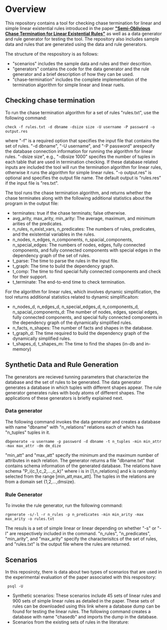 # Overview

This repository contains a tool for checking chase termination for linear and simple linear existential rules introduced in the paper [**"Semi-Oblivious Chase Termination for Linear Existential Rules"**](https://github.com/mostafamilani/chase-termination/blob/main/chase-termination.pdf) as well as a data generator and rule generator for testing the tool. The repository also includes sample data and rules that are generated using the data and rule generators.

The structure of the respository is as follows:
- \"scenarios\" includes the sample data and rules and their descrition. 
- \"generators\" contains the code for the data generator and the rule generator and a brief description of how they can be used.
- \"chase-termination\" includes the complete implementation of the termination algorithm for simple linear and linear ruels.

## Checking chase termination 

To run the chase termination algorithm for a set of rules "rules.txt", use the following command:

```check -f rules.txt -d dbname -dsize size -U username -P password -o output.res```

where "-f" is a required option that specifies the input file that contains the set of rules. "-d dbname", "-U username", and "-P password" arespecify the database connection information for running the algorithm for linear rules. "-dsize size", e.g., "-dbsize 1000" specifes the number of tuples in each table that are used in termination checking. If these database related inputs are included the tool will run the termination algorithm for linear rules, otherwise it runs the algorithm for simple linear rules. "-o output.res" is optional and specifies the output file name. The default output is "rules.res" if the input file is "res.txt". 

The tool runs the chase termination algorithm, and returns whether the chase terminates along with the following additional statistics about the program in the output file:

- terminates: true if the chase terminats; false otherwise.
- avg_arity, max_arity, min_arity: The average, maximum, and minimum arities of the predicates.
- n_rules, n_exist_vars, n_predicates: The numbers of rules, predicates, and the existential variables in the rules.
- n_nodes, n_edges, n_components, n_spacial_components, n_special_edges: The numbers of nodes, edges, fully connected components, and fully connected components with special edges in the dependency graph of the set of rules.
- t_parse: The time to parse the rules in the input file.
- t_graph: The time to build the dependency graph.
- t_comp: The time to find special fully connected components and check for their support.
- t_terminate: The end-to-end time to check termination.

For the algorithm for linear rules, which involves dynamic simplification, the tool returns additional statistics related to dynamic simplificaiton:
- n_nodes_d, n_edges_d, n_special_edges_d, n_components_d, n_spacial_components_d: The number of nodes, edges, special edges, fully connected components, and special fully connected components in the dependency graph of the dynamically simplified rules. 
- n_facts, n_shapes: The number of facts and shapes in the database.
- t_graph_d: The time required to build the dependency graph of the dynamically simplified rules. 
- t_shapes_d, t_shapes_m: The time to find the shapes (in-db and in-memory)

## Synthetic Data and Rule Generation

The generators are recieved tunning parameters that characterize the database and the set of rules to be generated. The data generator generates a database in which tuples with different shapes appear. The rule generator generates rules with body atoms of different shapes. The applications of these generators is briefly explained next.

### Data generator

The following command invokes the data generator and creates a database with name "dbname" with "n_relations" relations each of which has "n_tuples" tuples in it. 

```
dbgenerate -u username -p password -d dbname -t n_tuples -min min_attr -max max_attr -dm dm_dize
```

"min_att" and "max_att" specify the minimum and the maximum number of attributes in each relation. The generator returns a file "dbname.txt" that contains schema information of the generated database. The relations have schema "P_i(c_1,c_2,...,c_k)" where i is in [1,n_relations] and k is randomly selected from the range [min_att,max_att]. The tuples in the relations are from a domain set {1,2,...,dmsize}.

### Rule Generator

To invoke the rule generator, run the following command:

```
rgenerate -s/-l -r n_rules -p n_predicates -min min_arity -max max_arity -o rules.txt
```
The resuls is a set of simple linear or linear depending on whether "-s" or "-l" are respectively included in the command. "n_rules", "n_predicates", "min_arity", and "max_arity" specify the characterisitcs of the set of rules, and "rules.txt" is the output file where the rules are returned.

<!--
createdb -U username -O ownername -E UTF8 -T template0 -l en_US.UTF-8 databasename
psql -U username -d databasename -f filename.sql
pg_restore -U postgres -C -d chasedb d.sql
-->



## Scenarios

In this reposiroty, there is data about two types of scenarios that are used in the experimental evaluation of the paper associated with this respository:

``` psql -U```

- Synthetic scenarios: These scenarios include 45 sets of linear rules and 900 sets of simple linear rules as detailed in the paper. These sets of rules can be downloaded using this link where a database dump can be found for testing the linear rules. The following command creates a database with name "chasedb" and imports the dump in the database.
- Scenarios from the existing sets of rules in the literature:  
